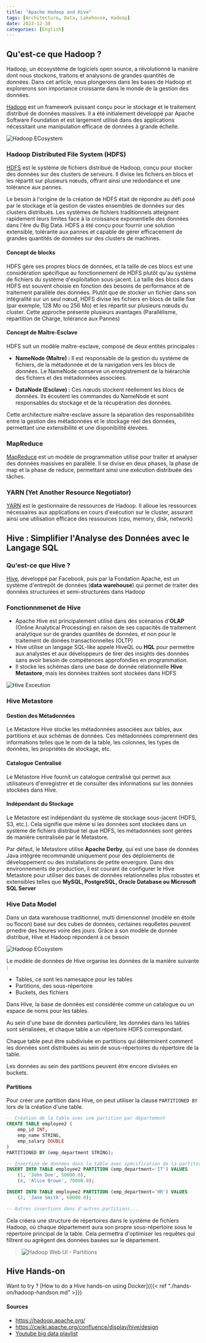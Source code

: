 ```yaml
---
title: "Apache Hadoop and Hive"
tags: [Architecture, Data, Lakehouse, Hadoop]
date: 2023-12-30
categories: [English]
---
```



## Qu'est-ce que Hadoop ?

Hadoop, un écosystème de logiciels open source, a révolutionné la manière dont nous stockons, traitons et analysons de grandes quantités de données. Dans cet article, nous plongerons dans les bases de Hadoop et explorerons son importance croissante dans le monde de la gestion des données.


[Hadoop](https://hadoop.apache.org/) est un framework puissant conçu pour le stockage et le traitement distribué de données massives. Il a été initialement développé par Apache Software Foundation et est largement utilisé dans des applications nécessitant une manipulation efficace de données à grande échelle.

![Hadoop ECosystem](/blog/2023/2023-12-30/01-hadoop-ecosystem.png)

### Hadoop Distributed File System (HDFS)

[HDFS](https://hadoop.apache.org/docs/current/hadoop-project-dist/hadoop-hdfs/HdfsUserGuide.html) est le système de fichiers distribué de Hadoop, conçu pour stocker des données sur des clusters de serveurs. Il divise les fichiers en blocs et les répartit sur plusieurs nœuds, offrant ainsi une redondance et une tolérance aux pannes.

Le besoin à l'origine de la création de HDFS était de répondre au défi posé par le stockage et la gestion de vastes ensembles de données sur des clusters distribués. Les systèmes de fichiers traditionnels atteignent rapidement leurs limites face à la croissance exponentielle des données dans l'ère du Big Data. HDFS a été conçu pour fournir une solution extensible, tolérante aux pannes et capable de gérer efficacement de grandes quantités de données sur des clusters de machines.

#### Concept de blocks

HDFS gère ses propres blocs de données, et la taille de ces blocs est une considération spécifique au fonctionnement de HDFS plutôt qu'au système de fichiers du système d'exploitation sous-jacent. La taille des blocs dans HDFS est souvent choisie en fonction des besoins de performance et de traitement parallèle des données. Plutôt que de stocker un fichier dans son intégralité sur un seul nœud, HDFS divise les fichiers en blocs de taille fixe (par exemple, 128 Mo ou 256 Mo) et les répartit sur plusieurs nœuds du cluster. Cette approche présente plusieurs avantages (Parallélisme, répartition de Charge, tolérance aux Pannes)

#### Concept de Maître-Esclave
HDFS suit un modèle maître-esclave, composé de deux entités principales :

- **NameNode (Maître) :** Il est responsable de la gestion du système de fichiers, de la métadonnée et de la navigation vers les blocs de données. Le NameNode conserve un enregistrement de la hiérarchie des fichiers et des métadonnées associées.

- **DataNode (Esclave) :** Ces nœuds stockent réellement les blocs de données. Ils écoutent les commandes du NameNode et sont responsables du stockage et de la récupération des données.

Cette architecture maître-esclave assure la séparation des responsabilités entre la gestion des métadonnées et le stockage réel des données, permettant une extensibilité et une disponibilité élevées.

### MapReduce

[MapReduce](https://hadoop.apache.org/docs/current/hadoop-mapreduce-client/hadoop-mapreduce-client-core/MapReduceTutorial.html) est un modèle de programmation utilisé pour traiter et analyser des données massives en parallèle. Il se divise en deux phases, la phase de map et la phase de reduce, permettant ainsi une exécution distribuée des tâches.

### YARN (Yet Another Resource Negotiator)

[YARN](https://hadoop.apache.org/docs/current/hadoop-yarn/hadoop-yarn-site/YARN.html) est le gestionnaire de ressources de Hadoop. Il alloue les ressources nécessaires aux applications en cours d'exécution sur le cluster, assurant ainsi une utilisation efficace des ressources  (cpu, memory, disk, network) 


## Hive : Simplifier l'Analyse des Données avec le Langage SQL

### Qu'est-ce que Hive ?

[Hive](https://hive.apache.org/), développé par Facebook, puis par la Fondation Apache, est  un système d'entrepôt de données (**data warehouse**) qui permet de traiter des données structurées et semi-structurées dans Hadoop

### Fonctionnmenet de Hive

- Apache Hive est principalement utilisé dans des scénarios d'**OLAP** (Online Analytical Processing) en raison de ses capacités de traitement analytique sur de grandes quantités de données, et non pour le traitement de donées transactionnelles (OLTP)
- Hive utilise un langage SQL-like appelé HiveQL ou **HQL** pour permettre aux analystes et aux développeurs de tirer des insights des données sans avoir besoin de compétences approfondies en programmation.
- Il stocke les schémas dans une base de donnée relationnelle **Hive Metastore**, mais les données traitées sont stockées dans HDFS

![Hive Exceution](/blog/2023/2023-12-30/hadoop-hive-execution.drawio.png)


### Hive Metastore

#### Gestion des Métadonnées

Le Metastore Hive stocke les métadonnées associées aux tables, aux partitions et aux schémas de données. Ces métadonnées comprennent des informations telles que le nom de la table, les colonnes, les types de données, les propriétés de stockage, etc.

#### Catalogue Centralisé

Le Metastore Hive fournit un catalogue centralisé qui permet aux utilisateurs d'enregistrer et de consulter des informations sur les données stockées dans Hive. 

#### Indépendant du Stockage

Le Metastore est indépendant du système de stockage sous-jacent (HDFS, S3, etc.). Cela signifie que même si les données sont stockées dans un système de fichiers distribué tel que HDFS, les métadonnées sont gérées de manière centralisée par le Metastore.

Par défaut, le Metastore utilise **Apache Derby**, qui est une base de données Java intégrée recommandé uniquement pour des déploiements de développement ou des installations de petite envergure. Dans des environnements de production, il est courant de configurer le Hive Metastore pour utiliser des bases de données relationnelles plus robustes et extensibles telles que **MySQL, PostgreSQL, Oracle Database ou Microsoft SQL Server**

### Hive Data Model

Dans un data warehouse traditionnel, multi dimensionnel (modèle en étoile ou flocon) basé sur des cubes de données, certaines requ6etes peuvent prnedre des heures voire des jours. Grâce à son modèle de donnée distribué, Hive et Hadoop répondent à ce besoin

![Hadoop ECosystem](/blog/2023/2023-12-30/hadoop-data-model.drawio.png)

Le modèle de données de Hive organise les données de la manière suivante :
- Tables, ce sont les namesapce pour les tables
- Partitions, des sous-répertoire
- Buckets, des fichiers

Dans Hive, la base de données est considérée comme un catalogue ou un espace de noms pour les tables.

Au sein d'une base de données particulière, les données dans les tables sont sérialisées, et chaque table a un répertoire HDFS correspondant. 

Chaque table peut être subdivisée en partitions qui déterminent comment les données sont distribuées au sein de sous-répertoires du répertoire de la table. 

Les données au sein des partitions peuvent être encore divisées en buckets.

#### Partitions

Pour créer une partition dans Hive, on peut utiliser la clause `PARTITIONED BY` lors de la création d'une table. 

```sql
-- Création de la table avec une partition par département
CREATE TABLE employee2 (
    emp_id INT,
    emp_name STRING,
    emp_salary DOUBLE
)
PARTITIONED BY (emp_department STRING);

-- Insertion de données dans la table avec spécification de la partition
INSERT INTO TABLE employee2 PARTITION (emp_department='IT') VALUES
    (1, 'John Doe', 50000.0),
    (4, 'Alice Brown', 70000.0);

INSERT INTO TABLE employee2 PARTITION (emp_department='HR') VALUES
    (2, 'Jane Smith', 60000.0);

-- Autres insertions dans d'autres partitions...
```

Cela créera une structure de répertoires dans le système de fichiers Hadoop, où chaque département aura son propre sous-répertoire sous le répertoire principal de la table. Cela permettra d'optimiser les requêtes qui filtrent ou agrègent des données basées sur le département.

> ![Hadoop Web UI - Partitions](/blog/2023/2023-12-30/hadoo-web-ui-partitions.png)

## Hive Hands-on

Want to try ? [How to do a Hive hands-on using Docker]({{< ref "./hands-on/hadoop-handson.md" >}})













#### Sources
- https://hadoop.apache.org/
- https://cwiki.apache.org/confluence/display/hive/design
- [Youtube big data playlist](https://www.youtube.com/playlist?list=PLlFvk4v0wHXAJvIuahEGosanT4HocmOLv)

